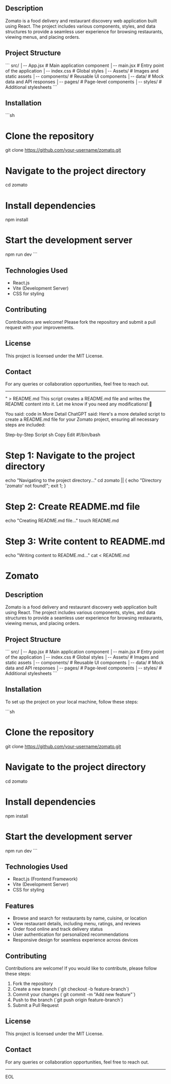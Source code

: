 ## Description
Zomato is a food delivery and restaurant discovery web application built using React. The project includes various components, styles, and data structures to provide a seamless user experience for browsing restaurants, viewing menus, and placing orders.

## Project Structure
\`\`\`
src/
│-- App.jsx          # Main application component
│-- main.jsx         # Entry point of the application
│-- index.css        # Global styles
│-- Assets/          # Images and static assets
│-- components/      # Reusable UI components
│-- data/            # Mock data and API responses
│-- pages/           # Page-level components
│-- styles/          # Additional stylesheets
\`\`\`

## Installation
\`\`\`sh
# Clone the repository
git clone https://github.com/your-username/zomato.git

# Navigate to the project directory
cd zomato

# Install dependencies
npm install

# Start the development server
npm run dev
\`\`\`

## Technologies Used
- React.js
- Vite (Development Server)
- CSS for styling

## Contributing
Contributions are welcome! Please fork the repository and submit a pull request with your improvements.

## License
This project is licensed under the MIT License.

## Contact
For any queries or collaboration opportunities, feel free to reach out.

---
" > README.md
This script creates a README.md file and writes the README content into it. Let me know if you need any modifications! 🚀






You said:
code in More Detail
ChatGPT said:
Here's a more detailed script to create a README.md file for your Zomato project, ensuring all necessary steps are included:

Step-by-Step Script
sh
Copy
Edit
#!/bin/bash

# Step 1: Navigate to the project directory
echo "Navigating to the project directory..."
cd zomato || { echo "Directory 'zomato' not found!"; exit 1; }

# Step 2: Create README.md file
echo "Creating README.md file..."
touch README.md

# Step 3: Write content to README.md
echo "Writing content to README.md..."
cat <<EOL > README.md
# Zomato

## Description
Zomato is a food delivery and restaurant discovery web application built using React. 
The project includes various components, styles, and data structures to provide a 
seamless user experience for browsing restaurants, viewing menus, and placing orders.

## Project Structure
\`\`\`
src/
│-- App.jsx          # Main application component
│-- main.jsx         # Entry point of the application
│-- index.css        # Global styles
│-- Assets/          # Images and static assets
│-- components/      # Reusable UI components
│-- data/            # Mock data and API responses
│-- pages/           # Page-level components
│-- styles/          # Additional stylesheets
\`\`\`

## Installation
To set up the project on your local machine, follow these steps:

\`\`\`sh
# Clone the repository
git clone https://github.com/your-username/zomato.git

# Navigate to the project directory
cd zomato

# Install dependencies
npm install

# Start the development server
npm run dev
\`\`\`

## Technologies Used
- React.js (Frontend Framework)
- Vite (Development Server)
- CSS for styling

## Features
- Browse and search for restaurants by name, cuisine, or location
- View restaurant details, including menu, ratings, and reviews
- Order food online and track delivery status
- User authentication for personalized recommendations
- Responsive design for seamless experience across devices

## Contributing
Contributions are welcome! If you would like to contribute, please follow these steps:

1. Fork the repository
2. Create a new branch (\`git checkout -b feature-branch\`)
3. Commit your changes (\`git commit -m "Add new feature"\`)
4. Push to the branch (\`git push origin feature-branch\`)
5. Submit a Pull Request

## License
This project is licensed under the MIT License.

## Contact
For any queries or collaboration opportunities, feel free to reach out.

---
EOL
